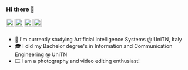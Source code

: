 ### Hi there 👋
  <a href="https://github.com/laitifranz">
    <img align="left" alt="laitifranz's GitHub" width="22px" src="https://cdn3.iconfinder.com/data/icons/social-rounded-2/72/GitHub-512.png" />
  </a>
    <a href="https://stackoverflow.com/users/8943214/francesco-laiti">
    <img align="left" alt="laitifranz's Stackoverflow" width="22px" src="https://cdn0.iconfinder.com/data/icons/social-rounded/72/stackoverflow-1024.png" />
  </a>
  <a href="https://www.linkedin.com/in/francesco-laiti/">
    <img align="left" alt="laitifranz's LinkedIN" width="22px" src="https://cdn1.iconfinder.com/data/icons/logotypes/32/square-linkedin-512.png" />
  </a>
   <a href="https://www.youtube.com/channel/UCunETK_PtmM07tlOI2FQQhw">
    <img align="left" alt="laitifranz's YouTube" width="22px" src="https://cdn2.iconfinder.com/data/icons/social-media-icon-set-6/94/youtube-1024.png" />
  </a>
<br/>
<br/>

- 🌱 I'm currently studying Artificial Intelligence Systems @ UniTN, Italy
- 🎓 I did my Bachelor degree's in Information and Communication Engineering @ UniTN
- 🎞 I am a photography and video editing enthusiast!

<!--
**laitifranz/laitifranz** is a ✨ _special_ ✨ repository because its `README.md` (this file) appears on your GitHub profile.

Here are some ideas to get you started:

- 🔭 I’m currently working on ...
- 🌱 I’m currently learning ...
- 👯 I’m looking to collaborate on ...
- 🤔 I’m looking for help with ...
- 💬 Ask me about ...
- 📫 How to reach me: ...
- 😄 Pronouns: ...
- ⚡ Fun fact: ...
-->
